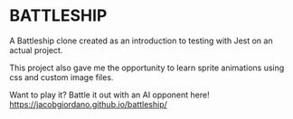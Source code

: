 # BATTLESHIP

A Battleship clone created as an introduction to testing with Jest on an actual project.

This project also gave me the opportunity to learn sprite animations using css and custom image files.

Want to play it? Battle it out with an AI opponent here! https://jacobgiordano.github.io/battleship/
